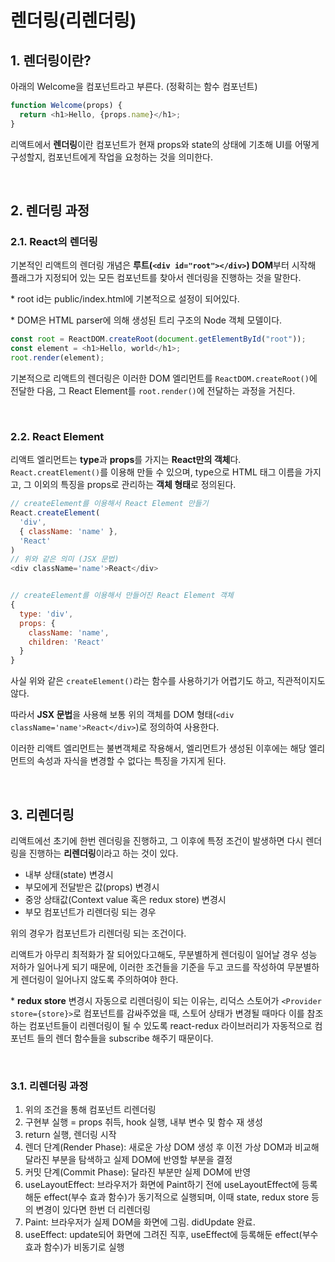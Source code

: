 # 렌더링(리렌더링)

## 1. 렌더링이란?

아래의 Welcome을 컴포넌트라고 부른다. (정확히는 함수 컴포넌트)

```javascript
function Welcome(props) {
  return <h1>Hello, {props.name}</h1>;
}
```

리액트에서 **렌더링**이란 컴포넌트가 현재 props와 state의 상태에 기초해 UI를 어떻게 구성할지, 컴포넌트에게 작업을 요청하는 것을 의미한다.

<br>

## 2. 렌더링 과정

### 2.1. React의 렌더링

기본적인 리액트의 렌더링 개념은 **루트(`<div id="root"></div>`) DOM**부터 시작해 플래그가 지정되어 있는 모든 컴포넌트를 찾아서 렌더링을 진행하는 것을 말한다.

\* root id는 public/index.html에 기본적으로 설정이 되어있다.

\* DOM은 HTML parser에 의해 생성된 트리 구조의 Node 객체 모델이다.

```javascript
const root = ReactDOM.createRoot(document.getElementById("root"));
const element = <h1>Hello, world</h1>;
root.render(element);
```

기본적으로 리액트의 렌더링은 이러한 DOM 엘리먼트를 `ReactDOM.createRoot()`에 전달한 다음, 그 React Element를 `root.render()`에 전달하는 과정을 거친다.

<br>

### 2.2. React Element

리액트 엘리먼트는 **type**과 **props**를 가지는 **React만의 객체**다. `React.creatElement()`를 이용해 만들 수 있으며, type으로 HTML 태그 이름을 가지고, 그 이외의 특징을 props로 관리하는 **객체 형태**로 정의된다.

```javascript
// createElement를 이용해서 React Element 만들기
React.createElement(
  'div',
  { className: 'name' },
  'React'
)
// 위와 같은 의미 (JSX 문법)
<div className='name'>React</div>


// createElement를 이용해서 만들어진 React Element 객체
{
  type: 'div',
  props: {
    className: 'name',
    children: 'React'
  }
}
```

사실 위와 같은 `createElement()`라는 함수를 사용하기가 어렵기도 하고, 직관적이지도 않다.

따라서 **JSX 문법**을 사용해 보통 위의 객체를 DOM 형태(`<div className='name'>React</div>`)로 정의하여 사용한다.

이러한 리액트 엘리먼트는 불변객체로 작용해서, 엘리먼트가 생성된 이후에는 해당 엘리먼트의 속성과 자식을 변경할 수 없다는 특징을 가지게 된다.

<br>

## 3. 리렌더링

리액트에선 초기에 한번 렌더링을 진행하고, 그 이후에 특정 조건이 발생하면 다시 렌더링을 진행하는 **리렌더링**이라고 하는 것이 있다.

- 내부 상태(state) 변경시
- 부모에게 전달받은 값(props) 변경시
- 중앙 상태값(Context value 혹은 redux store) 변경시
- 부모 컴포넌트가 리렌더링 되는 경우

위의 경우가 컴포넌트가 리렌더링 되는 조건이다.

리액트가 아무리 최적화가 잘 되어있다고해도, 무분별하게 렌더링이 일어날 경우 성능 저하가 일어나게 되기 때문에, 이러한 조건들을 기준을 두고 코드를 작성하여 무분별하게 렌더링이 일어나지 않도록 주의하여야 한다.

\* **redux store** 변경시 자동으로 리렌더링이 되는 이유는, 리덕스 스토어가 `<Provider store={store}>`로 컴포넌트를 감싸주었을 때, 스토어 상태가 변경될 때마다 이를 참조하는 컴포넌트들이 리렌더링이 될 수 있도록 react-redux 라이브러리가 자동적으로 컴포넌트 들의 렌더 함수들을 subscribe 해주기 때문이다.

<br>

### 3.1. 리렌더링 과정

1. 위의 조건을 통해 컴포넌트 리렌더링
2. 구현부 실행 = props 취득, hook 실행, 내부 변수 및 함수 재 생성
3. return 실행, 렌더링 시작
4. 렌더 단계(Render Phase): 새로운 가상 DOM 생성 후 이전 가상 DOM과 비교해 달라진 부분을 탐색하고 실제 DOM에 반영할 부분을 결정
5. 커밋 단계(Commit Phase): 달라진 부분만 실제 DOM에 반영
6. useLayoutEffect: 브라우저가 화면에 Paint하기 전에 useLayoutEffect에 등록해둔 effect(부수 효과 함수)가 동기적으로 실행되며, 이때 state, redux store 등의 변경이 있다면 한번 더 리렌더링
7. Paint: 브라우저가 실제 DOM을 화면에 그림. didUpdate 완료.
8. useEffect: update되어 화면에 그려진 직후, useEffect에 등록해둔 effect(부수 효과 함수)가 비동기로 실행